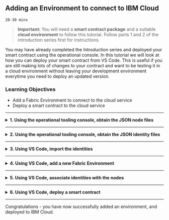<!-- Adding an Environment to connect to IBM Cloud -->

## **Adding an Environment to connect to IBM Cloud**
`20-30 mins`

> **Important:** You will need a **smart contract package** and a suitable **cloud environment** to follow this tutorial. Follow parts 1 and 2 of the introduction series first for instructions.

You may have already completed the Introduction series and deployed your smart contract using the operational console. In this tutorial we will look at how you can deploy your smart contract from VS Code. This is useful if you are still making lots of changes to your contract and want to be testing it in a cloud environment without leaving your development environment everytime you need to deploy an updated version.

### **Learning Objectives**

* Add a Fabric Environment to connect to the cloud service
* Deploy a smart contract to the cloud service

---

<details>
<summary><b>1. Using the operational tooling console, obtain the JSON node files</b></summary>
To add an environment to VS Code you will need some JSON files that describe how to connect to a node. These can be exported from the operational tooling console.

1. Navigate to the `Nodes` panel, then open your peer. Click the export button to download the JSON file to your machine.

2. Navigate to the `Nodes` panel, then open your orderer. Click the export button to download the JSON file to your machine.

3. Navigate to the `Nodes` panel, then open your certificate authority. Click the export button to download the JSON file to your machine.
</details>

---

<details>
<summary><b>2. Using the operational tooling console, obtain the JSON identity files</b></summary>
To enable VS Code to connect to a node an admin identity needs be provided. These are stored in the wallet in the operational console.

1. Navigate to the `Wallet` panel, then click on an identity for the `Org1`, and click export. If you followed the tutorial the there should be an identity called `Org1 Admin`.

2. Click on the identity for the `Orderer`. If you followed the tutorial the there should be an identity called `Orderer Admin`.
</details>

--- 

<details>
<summary><b>3. Using VS Code, import the identities</b></summary>
The identities that were exported need to be imported into VS Code. First we will add the identity for the peer

1. On the `Wallets` panel click the + button and select the option `Create a new wallet and add an identity`.

2. You will then be asked to enter a name for the wallet use `ibp-wallet`.

3. You will then be asked to provide a name for the identity use `Org1 Admin`.

4. You will then be asked to provide the MSPID use `org1msp` if you followed the tutorial.

5. You will then be asked for the method for adding an identity chose `Provide JSON identity file`.

6. Browse to the location of the admin file you exported previously and select the JSON file.

You will now have a new wallet called `ibp-wallet` containing the `Org1 Admin` identity. Now we need to add the identity for the orderer.

1. On the `Wallets` panel right click on `ibp-wallet` and choose `Add identity to wallet`.

2. You will the be asked to provide a name for the identity use `Orderer Admin`.

3. You will then be asked to provide an MSPID use `osmsp`.

4. You will then be asked for the method for adding an identity chose `Provide JSON identity file`.

6. Browse to the location of the admin file you exported previously and select the JSON file.
 
You may be wondering why we don't have an identity file for the certificate authority. This is because the JSON for the certificate authority contains `enroll id` and `enroll secret` properties. These can be used to connect to the certificate authority node.
</details>

---

<details>
<summary><b>4. Using VS Code, add a new Fabric Environment</b></summary>
Now we have all the identities imported in VS Code we can create the Fabric Environment.

1. On the `Fabric Environment` panel click the `+` button.

2. You will asked to enter a name for the environment, use `ibp`.

3. Browse to the location on the nodes files that you exported from the operation console. You can select multiple files to add.

4. You will then be asked if you want to add more files. Select `Done adding nodes`.

You will now see your new environment in the `Fabric Environment` panel.
</details>

--- 

<details>
<summary><b>5. Using VS Code, associate identities with the nodes</b></summary>
Now we have created an environment we need to associate each node with an identity.

1. On the `Fabric Environment` panel click the `ibp`.

2. You will then see a list of all the nodes that need identities associated with them. Click `Ordering Service-1`.

3. You will then be asked to choose a wallet, select `ibp-wallet`.

4. You will then be asked to choose an identity, select `Orderer Admin`

Congratulations you have associated an identity with the `Orderer` node. Now we need to Associate an identity with the `Peer` node

1. Click `Peer Org1`.

2. You will then be asked to choose a wallet, select `ibp-wallet`.

4. You will then be asked to choose an identity, select `Org1 Admin`.

The final node to setup is the certificate authority.

1. Click on `Org1 CA`.

2. You will then be told that the node includes an enrollment id and secret. Select `Use ID and secret to enroll a new identity`.

3. You will then be asked which wallet to add the identity to, select `ibp-wallet`.

4. You will then be asked to provide a name for the identity, use `Org1 CA Admin`.

5. You will then be asked for an MSPID, use `org1msp`.

Now all the nodes will have been successfully associated with an identity. VS Code will now connect to the environment and you will see the installed and instantiated smart contracts.

</details>

---

<details>
<summary><b>6. Using VS Code, deploy a smart contract</b></summary>

We can now deploy a smart contract to the environment. These steps assume that you have deployed a smart contract before so provide only minimal instructions. For more details see the Local smart contract development tutorial. 

1. Create a smart contract

2. Package the smart contract

3. Click `+ install` on the `Fabric Environments` panel.

4. Click `+ instantiate` on the `Fabric Environments` panel.

You have now deployed a smart contract to your IBM Cloud instance. You can see the deployed smart contract in the operational console.
</details>

--- 

Congratulations - you have now successfully added an environment, and deployed to IBM Cloud.
